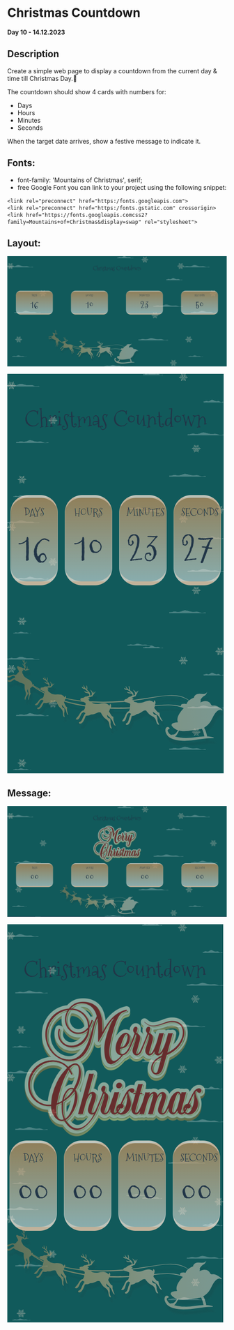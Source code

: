 # Christmas Countdown

**Day 10 - 14.12.2023**

## Description

Create a simple web page to display a countdown from the current day & time till Christmas Day.🎄

The countdown should show 4 cards with numbers for:

- Days
- Hours
- Minutes
- Seconds

When the target date arrives, show a festive message to indicate it.

## Fonts:

- font-family: 'Mountains of Christmas', serif;
- free Google Font you can link to your project using the following snippet:

```
<link rel="preconnect" href="https:/fonts.googleapis.com">
<link rel="preconnect" href="https:/fonts.gstatic.com" crossorigin>
<link href="https://fonts.googleapis.comcss2?family=Mountains+of+Christmas&display=swap" rel="stylesheet">
```

## Layout:

![](assets/preview_init.png)

![](assets/preview_init_s.png)

## Message:

![](assets/preview_message.png)

![](assets/preview_message_s.png)
